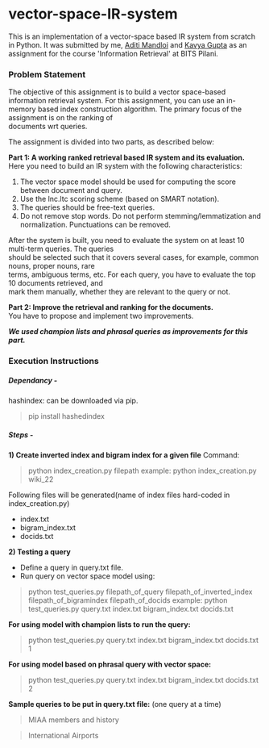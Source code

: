 # vector-space-IR-system
This is an implementation of a vector-space based IR system from scratch in Python. 
It was submitted by me, [Aditi Mandloi](https://github.com/mandloiaditi) and [Kavya Gupta](https://github.com/kavyagupta1107) as an assignment for the course 'Information Retrieval' at BITS Pilani.

### Problem Statement
The   objective   of   this   assignment   is   to   build   a   vector   space-based   information   retrieval   system. For   this   assignment,   you   can   use   an   in-memory   based   index   construction   algorithm.
The   primary   focus   of   the   assignment   is   on   the   ranking   of  
documents wrt queries.   
 
The assignment is divided into two parts, as described below: 
 
**Part 1: A working ranked retrieval based IR system and its evaluation.**  
Here you need to build an IR system with the following characteristics: 
1. The vector space model should be used for computing the score between document and query. 
2. Use the lnc.ltc scoring scheme (based on SMART notation). 
3. The queries should be free-text queries. 
4. Do not remove stop words. Do not perform stemming/lemmatization and normalization. 
Punctuations can be removed. 
 
After   the   system   is   built,   you   need   to   evaluate   the   system   on   at   least   10   multi-term   queries.   The   queries  
should   be   selected   such   that   it   covers   several   cases,   for   example,   common   nouns,   proper   nouns,   rare  
terms,   ambiguous   terms,   etc.   For   each   query,   you   have   to   evaluate   the   top   10   documents   retrieved,   and  
mark them manually, whether they are relevant to the query or not.

**Part   2:   Improve   the   retrieval   and   ranking   for   the   documents.**   
You   have   to   propose   and   implement   two  improvements. 

***We used champion lists and phrasal queries as improvements for this part.***

### Execution Instructions

##### Dependancy - 
  hashindex: can be downloaded via pip.
  > pip install hashedindex

##### Steps -
**1) Create inverted index and bigram index for a given file**
Command:
> python index_creation.py filepath
example:
> python index_creation.py wiki_22

Following files will be generated(name of index files hard-coded in index_creation.py)
- index.txt
- bigram_index.txt
- docids.txt

**2) Testing a query**
- Define a query in query.txt file.
- Run query on vector space model using:
> python test_queries.py filepath_of_query filepath_of_inverted_index filepath_of_bigramindex filepath_of_docids
example:
> python test_queries.py query.txt index.txt bigram_index.txt docids.txt

**For using model with champion lists to run the query:**
> python test_queries.py query.txt index.txt bigram_index.txt docids.txt 1

**For using model based on phrasal query with vector space:**
> python test_queries.py query.txt index.txt bigram_index.txt docids.txt 2


**Sample queries to be put in query.txt file:**
(one query at a time)

> MIAA members and history


> International Airports 
